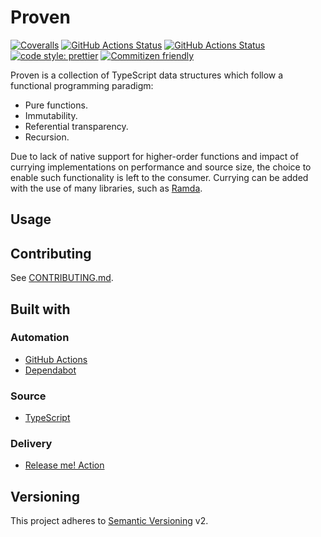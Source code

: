 # Proven

[![Coveralls](https://coveralls.io/repos/github/merlinnot/proven/badge.svg?t=C42Z8E)](https://coveralls.io/github/merlinnot/proven)
[![GitHub Actions Status](https://github.com/merlinnot/proven/workflows/Continuous%20Integration/badge.svg?branch=master)](https://github.com/merlinnot/proven/actions)
[![GitHub Actions Status](https://github.com/merlinnot/proven/workflows/Continuous%20Delivery/badge.svg?branch=master)](https://github.com/merlinnot/proven/actions)
[![code style: prettier](https://img.shields.io/badge/code_style-prettier-ff69b4.svg)](https://github.com/prettier/prettier)
[![Commitizen friendly](https://img.shields.io/badge/commitizen-friendly-brightgreen.svg)](http://commitizen.github.io/cz-cli/)

Proven is a collection of TypeScript data structures which follow a functional
programming paradigm:

- Pure functions.
- Immutability.
- Referential transparency.
- Recursion.

Due to lack of native support for higher-order functions and impact of currying
implementations on performance and source size, the choice to enable such
functionality is left to the consumer. Currying can be added with the use of
many libraries, such as [Ramda](https://ramdajs.com/docs/#curry).

## Usage

<!-- TODO: documentation -->

## Contributing

See [CONTRIBUTING.md](./CONTRIBUTING.md).

## Built with

### Automation

- [GitHub Actions](https://github.com/features/actions)
- [Dependabot](https://dependabot.com/)

### Source

- [TypeScript](https://www.typescriptlang.org)

### Delivery

- [Release me! Action](https://github.com/ridedott/release-me-action)

## Versioning

This project adheres to [Semantic Versioning](http://semver.org) v2.
